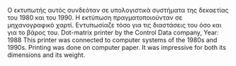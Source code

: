 Ο εκτυπωτής αυτός συνδεόταν σε υπολογιστικά συστήματα της δεκαετίας του 1980 και του 1990. Η εκτύπωση πραγματοποιούνταν σε μηχανογραφικό χαρτί. Εντυπωσίαζε τόσο για τις διαστάσεις του όσο και για το βάρος του.
Dot-matrix printer by the Control Data company, Year: 1988
This printer was connected to computer systems of the 1980s and 1990s. Printing was done on computer paper. It was impressive for both its dimensions and its weight.
